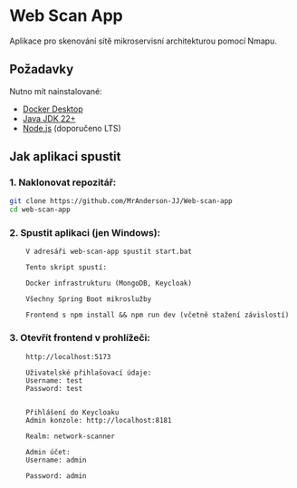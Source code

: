 # Web Scan App

Aplikace pro skenování sítě mikroservisní architekturou pomocí Nmapu.

## Požadavky

Nutno mít nainstalované:

- [Docker Desktop](https://www.docker.com/products/docker-desktop/)
- [Java JDK 22+](https://adoptium.net/)
- [Node.js](https://nodejs.org/) (doporučeno LTS)

## Jak aplikaci spustit

### 1. Naklonovat repozitář:

```bash
git clone https://github.com/MrAnderson-JJ/Web-scan-app
cd web-scan-app
```

### 2. Spustit aplikaci (jen Windows):

        V adresáři web-scan-app spustit start.bat

        Tento skript spustí:

        Docker infrastrukturu (MongoDB, Keycloak)

        Všechny Spring Boot mikroslužby

        Frontend s npm install && npm run dev (včetně stažení závislostí)

### 3. Otevřít frontend v prohlížeči:
        http://localhost:5173

        Uživatelské přihlašovací údaje:
        Username: test
        Password: test


        Přihlášení do Keycloaku
        Admin konzole: http://localhost:8181

        Realm: network-scanner

        Admin účet:
        Username: admin

        Password: admin